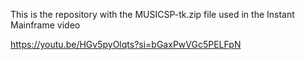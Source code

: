 This is the repository with the MUSICSP-tk.zip file used in the Instant Mainframe video

https://youtu.be/HGv5pyOlqts?si=bGaxPwVGc5PELFpN
